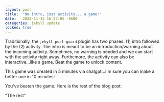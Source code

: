 ```yaml
---
layout: post
title:  "No intro, just activity... a game!"
date:   2022-11-15 16:27:06 -0600
categories: jekyll update
locked: true
---
```


Traditionally, the `jekyll-post-guard` plugin has two phases: (1) intro followed by the (2) activity. The intro is meant to be an introduction/warning about the incoming activity. Sometimes, no warning is needed and we can start with the activity right away. Furthemore, the activity can also be interactive...like a game. Beat the game to unlock content.

This game was created in 5 minutes via chatgpt...i'm sure you can make a better one in 10 minutes!
 
<!--lock_start-->
<!--lock:{"data":"game"}-->

You've beaten the game. Here is the rest of the blog post:

"The rest"

<!--lock_end-->
